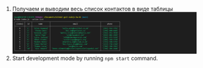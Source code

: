 1. Получаем и выводим весь список контактов в виде таблицы 
![link](./img/1.png)
2. Start development mode by running `npm start` command.